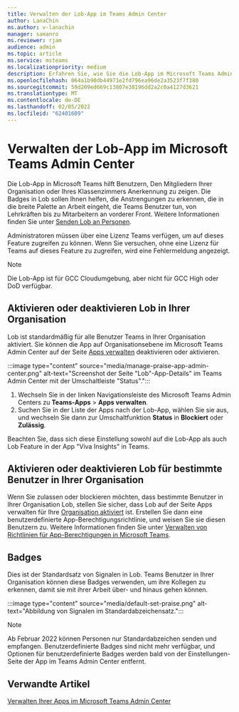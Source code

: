 ```yaml
---
title: Verwalten der Lob-App im Teams Admin Center
author: LanaChin
ms.author: v-lanachin
manager: samanro
ms.reviewer: rjam
audience: admin
ms.topic: article
ms.service: msteams
ms.localizationpriority: medium
description: Erfahren Sie, wie Sie die Lob-App im Microsoft Teams Admin Center verwalten.
ms.openlocfilehash: 064a1b90db44971e2fd796ea96de2a3523f7f380
ms.sourcegitcommit: 59d209ed669c13807e38196dd2a2c0a4127d3621
ms.translationtype: MT
ms.contentlocale: de-DE
ms.lasthandoff: 02/05/2022
ms.locfileid: "62401609"
---
```

# <a name="manage-the-praise-app-in-the-microsoft-teams-admin-center"></a>Verwalten der Lob-App im Microsoft Teams Admin Center

Die Lob-App in Microsoft Teams hilft Benutzern, Den Mitgliedern Ihrer Organisation oder Ihres Klassenzimmers Anerkennung zu zeigen. Die Badges in Lob sollen Ihnen helfen, die Anstrengungen zu erkennen, die in die breite Palette an Arbeit eingeht, die Teams Benutzer tun, von Lehrkräften bis zu Mitarbeitern an vorderer Front. Weitere Informationen finden Sie unter [Senden Lob an Personen](https://support.microsoft.com/office/send-praise-to-people-50f26b47-565f-40fe-8642-5ca2a5ed261e).

Administratoren müssen über eine Lizenz Teams verfügen, um auf dieses Feature zugreifen zu können. Wenn Sie versuchen, ohne eine Lizenz für Teams auf dieses Feature zu zugreifen, wird eine Fehlermeldung angezeigt.

> [!NOTE]
> Die Lob-App ist für GCC Cloudumgebung, aber nicht für GCC High oder DoD verfügbar.

## <a name="enable-or-disable-praise-in-your-organization"></a>Aktivieren oder deaktivieren Lob in Ihrer Organisation

Lob ist standardmäßig für alle Benutzer Teams in Ihrer Organisation aktiviert. Sie können die App auf Organisationsebene im Microsoft Teams Admin Center auf der Seite [Apps verwalten](manage-apps.md) deaktivieren oder aktivieren.

:::image type="content" source="media/manage-praise-app-admin-center.png" alt-text="Screenshot der Seite "Lob"-App-Details" im Teams Admin Center mit der Umschaltleiste "Status".":::

1. Wechseln Sie in der linken Navigationsleiste des Microsoft Teams Admin Centers zu **Teams-Apps** > **Apps verwalten**.
2. Suchen Sie in der Liste der Apps nach der Lob-App, wählen Sie sie aus, und wechseln Sie dann zur Umschaltfunktion **Status** in **Blockiert** oder **Zulässig**.

Beachten Sie, dass sich diese Einstellung sowohl auf die Lob-App als auch Lob Feature in der App "Viva Insights" in Teams.

## <a name="enable-or-disable-praise-for-specific-users-in-your-organization"></a>Aktivieren oder deaktivieren Lob für bestimmte Benutzer in Ihrer Organisation

Wenn Sie zulassen oder blockieren möchten, dass bestimmte Benutzer in Ihrer Organisation Lob, stellen Sie sicher, dass Lob auf der Seite Apps verwalten für Ihre [Organisation aktiviert](manage-apps.md) ist. Erstellen Sie dann eine benutzerdefinierte App-Berechtigungsrichtlinie, und weisen Sie sie diesen Benutzern zu. Weitere Informationen finden Sie unter [Verwalten von Richtlinien für App-Berechtigungen in Microsoft Teams](teams-app-permission-policies.md).

## <a name="badges"></a>Badges

Dies ist der Standardsatz von Signalen in Lob. Teams Benutzer in Ihrer Organisation können diese Badges verwenden, um ihre Kollegen zu erkennen, damit sie mit ihrer Arbeit über- und hinaus gehen können.

:::image type="content" source="media/default-set-praise.png" alt-text="Abbildung von Signalen im Standardabzeichensatz.":::

> [!NOTE]
> Ab Februar 2022 können Personen nur Standardabzeichen senden und empfangen. Benutzerdefinierte Badges sind nicht mehr verfügbar, und Optionen für benutzerdefinierte Badges werden bald von der Einstellungen-Seite der App im Teams Admin Center entfernt.

## <a name="related-articles"></a>Verwandte Artikel

[Verwalten Ihrer Apps im Microsoft Teams Admin Center](manage-apps.md)